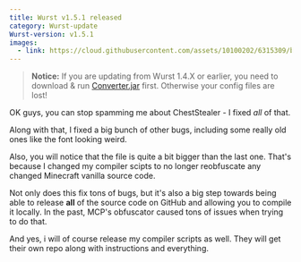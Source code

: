 ```yaml
---
title: Wurst v1.5.1 released
category: Wurst-update
Wurst-version: v1.5.1
images:
  - link: https://cloud.githubusercontent.com/assets/10100202/6315309/b6697364-b9fe-11e4-87d3-238fbf8ef410.jpg
---
```

>**Notice:** If you are updating from Wurst 1.4.X or earlier, you need to download & run [Converter.jar](https://github.com/Wurst-Imperium/Wurst-Client/releases/download/v1.5/Converter.jar) first. Otherwise your config files are lost!

OK guys, you can stop spamming me about ChestStealer - I fixed *all* of that.

Along with that, I fixed a big bunch of other bugs, including some really old ones like the font looking weird.

Also, you will notice that the file is quite a bit bigger than the last one. That's because I changed my compiler scipts to no longer reobfuscate any changed Minecraft vanilla source code.

Not only does this fix tons of bugs, but it's also a big step towards being able to release **all** of the source code on GitHub and allowing you to compile it locally. In the past, MCP's obfuscator caused tons of issues when trying to do that.

And yes, i will of course release my compiler scripts as well. They will get their own repo along with instructions and everything.
